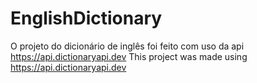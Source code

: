# EnglishDictionary

O projeto do dicionário de inglês foi feito com uso da api https://api.dictionaryapi.dev
This project was made using https://api.dictionaryapi.dev
